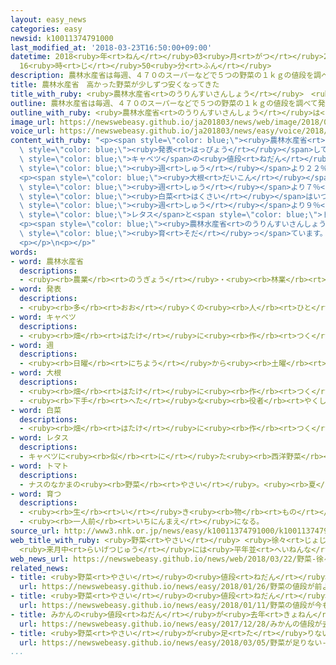 ```yaml
---
layout: easy_news
categories: easy
newsid: k10011374791000
last_modified_at: '2018-03-23T16:50:00+09:00'
datetime: 2018<ruby>年<rt>ねん</rt></ruby>03<ruby>月<rt>がつ</rt></ruby>23<ruby>日<rt>にち</rt></ruby>
  16<ruby>時<rt>じ</rt></ruby>50<ruby>分<rt>ふん</rt></ruby>
description: 農林水産省は毎週、４７０のスーパーなどで５つの野菜の１ｋｇの値段を調べて発表しています。
title: 農林水産省　高かった野菜が少しずつ安くなってきた
title_with_ruby: <ruby>農林水産省<rt>のうりんすいさんしょう</rt></ruby>　<ruby>高<rt>たか</rt></ruby>かった<ruby>野菜<rt>やさい</rt></ruby>が<ruby>少<rt>すこ</rt></ruby>しずつ<ruby>安<rt>やす</rt></ruby>くなってきた
outline: 農林水産省は毎週、４７０のスーパーなどで５つの野菜の１ｋｇの値段を調べて発表しています。
outline_with_ruby: <ruby>農林水産省<rt>のうりんすいさんしょう</rt></ruby>は<ruby>毎週<rt>まいしゅう</rt></ruby>、４７０のスーパーなどで５つの<ruby>野菜<rt>やさい</rt></ruby>の１ｋｇの<ruby>値段<rt>ねだん</rt></ruby>を<ruby>調<rt>しら</rt></ruby>べて<ruby>発表<rt>はっぴょう</rt></ruby>しています。
image_url: https://newswebeasy.github.io/ja201803/news/web/image/2018/03/22/K10011374791_1803221735_1803221737_01_02.jpg
voice_url: https://newswebeasy.github.io/ja201803/news/easy/voice/2018/03/23/k10011374791000.mp3
content_with_ruby: "<p><span style=\"color: blue;\"><ruby>農林水産省<rt>のうりんすいさんしょう</rt></ruby></span>は<ruby>毎週<rt>まいしゅう</rt></ruby>、４７０のスーパーなどで５つの<ruby>野菜<rt>やさい</rt></ruby>の１ｋｇの<ruby>値段<rt>ねだん</rt></ruby>を<ruby>調<rt>しら</rt></ruby>べて<span\
  \ style=\"color: blue;\"><ruby>発表<rt>はっぴょう</rt></ruby></span>しています。</p>\n<p><ruby>先週<rt>せんしゅう</rt></ruby>の<span\
  \ style=\"color: blue;\">キャベツ</span>の<ruby>値段<rt>ねだん</rt></ruby>は３３５<ruby>円<rt>えん</rt></ruby>でした。いつもの<ruby>年<rt>とし</rt></ruby>の２<ruby>倍<rt>ばい</rt></ruby>ぐらいの<ruby>値段<rt>ねだん</rt></ruby>ですが、その<ruby>前<rt>まえ</rt></ruby>の<span\
  \ style=\"color: blue;\"><ruby>週<rt>しゅう</rt></ruby></span>より２２％<ruby>安<rt>やす</rt></ruby>くなりました。</p>\n\
  <p><span style=\"color: blue;\"><ruby>大根<rt>だいこん</rt></ruby></span>もいつもの<ruby>年<rt>とし</rt></ruby>の２<ruby>倍<rt>ばい</rt></ruby>ぐらいの２９６<ruby>円<rt>えん</rt></ruby>でしたが、<ruby>前<rt>まえ</rt></ruby>の<span\
  \ style=\"color: blue;\"><ruby>週<rt>しゅう</rt></ruby></span>より７％<ruby>安<rt>やす</rt></ruby>くなりました。<span\
  \ style=\"color: blue;\"><ruby>白菜<rt>はくさい</rt></ruby></span>はいつもの<ruby>年<rt>とし</rt></ruby>の１．８<ruby>倍<rt>ばい</rt></ruby>の３４７<ruby>円<rt>えん</rt></ruby>で、<ruby>前<rt>まえ</rt></ruby>の<span\
  \ style=\"color: blue;\"><ruby>週<rt>しゅう</rt></ruby></span>より９％<ruby>安<rt>やす</rt></ruby>くなりました。<span\
  \ style=\"color: blue;\">レタス</span>と<span style=\"color: blue;\">トマト</span>はいつもの<ruby>年<rt>とし</rt></ruby>と<ruby>同<rt>おな</rt></ruby>じぐらいでした。</p>\n\
  <p><span style=\"color: blue;\"><ruby>農林水産省<rt>のうりんすいさんしょう</rt></ruby></span>は「<ruby>最近<rt>さいきん</rt></ruby>は<ruby>天気<rt>てんき</rt></ruby>がよかったため、<ruby>野菜<rt>やさい</rt></ruby>がよく<span\
  \ style=\"color: blue;\"><ruby>育<rt>そだ</rt></ruby>っ</span>ています。４<ruby>月<rt>がつ</rt></ruby>にはほとんどの<ruby>野菜<rt>やさい</rt></ruby>がいつもの<ruby>年<rt>とし</rt></ruby>と<ruby>同<rt>おな</rt></ruby>じぐらいの<ruby>値段<rt>ねだん</rt></ruby>になると<ruby>考<rt>かんが</rt></ruby>えています」と<ruby>話<rt>はな</rt></ruby>しています。</p>\n\
  <p></p>\n<p></p>"
words:
- word: 農林水産省
  descriptions:
  - <ruby><rb>農業</rb><rt>のうぎょう</rt></ruby>・<ruby><rb>林業</rb><rt>りんぎょう</rt></ruby>・<ruby><rb>水産業</rb><rt>すいさんぎょう</rt></ruby>・<ruby><rb>畜産業</rb><rt>ちくさんぎょう</rt></ruby>などについての<ruby><rb>仕事</rb><rt>しごと</rt></ruby>をする、<ruby><rb>国</rb><rt>くに</rt></ruby>の<ruby><rb>役所</rb><rt>やくしょ</rt></ruby>。<ruby><rb>農水省</rb><rt>のうすいしょう</rt></ruby>。
- word: 発表
  descriptions:
  - <ruby><rb>多</rb><rt>おお</rt></ruby>くの<ruby><rb>人</rb><rt>ひと</rt></ruby>に<ruby><rb>広</rb><rt>ひろ</rt></ruby>く<ruby><rb>知</rb><rt>し</rt></ruby>らせること。
- word: キャベツ
  descriptions:
  - <ruby><rb>畑</rb><rt>はたけ</rt></ruby>に<ruby><rb>作</rb><rt>つく</rt></ruby>る<ruby><rb>野菜</rb><rt>やさい</rt></ruby>。<ruby><rb>短</rb><rt>みじか</rt></ruby>い<ruby><rb>茎</rb><rt>くき</rt></ruby>に、<ruby><rb>厚</rb><rt>あつ</rt></ruby>くて<ruby><rb>大</rb><rt>おお</rt></ruby>きい<ruby><rb>葉</rb><rt>は</rt></ruby>が<ruby><rb>重</rb><rt>かさ</rt></ruby>なって、<ruby><rb>球</rb><rt>たま</rt></ruby>のように<ruby><rb>巻</rb><rt>ま</rt></ruby>く。カンラン。タマナ。
- word: 週
  descriptions:
  - <ruby><rb>日曜</rb><rt>にちよう</rt></ruby>から<ruby><rb>土曜</rb><rt>どよう</rt></ruby>までの<ruby><rb>七日間</rb><rt>なのかかん</rt></ruby>。
- word: 大根
  descriptions:
  - <ruby><rb>畑</rb><rt>はたけ</rt></ruby>に<ruby><rb>作</rb><rt>つく</rt></ruby>る<ruby><rb>野菜</rb><rt>やさい</rt></ruby>の<ruby><rb>一</rb><rt>ひと</rt></ruby>つ。<ruby><rb>白</rb><rt>しろ</rt></ruby>くて<ruby><rb>太</rb><rt>ふと</rt></ruby>い<ruby><rb>根</rb><rt>ね</rt></ruby>を<ruby><rb>食</rb><rt>た</rt></ruby>べる。
  - <ruby><rb>下手</rb><rt>へた</rt></ruby>な<ruby><rb>役者</rb><rt>やくしゃ</rt></ruby>。
- word: 白菜
  descriptions:
  - <ruby><rb>畑</rb><rt>はたけ</rt></ruby>に<ruby><rb>作</rb><rt>つく</rt></ruby>る<ruby><rb>野菜</rb><rt>やさい</rt></ruby>。<ruby><rb>葉</rb><rt>は</rt></ruby>は<ruby><rb>重</rb><rt>かさ</rt></ruby>なり<ruby><rb>合</rb><rt>あ</rt></ruby>い、<ruby><rb>根</rb><rt>ね</rt></ruby>もとは<ruby><rb>白</rb><rt>しろ</rt></ruby>くて<ruby><rb>厚</rb><rt>あつ</rt></ruby>い。つけ<ruby><rb>物</rb><rt>もの</rt></ruby>やなべ<ruby><rb>物</rb><rt>もの</rt></ruby>にする。
- word: レタス
  descriptions:
  - キャベツに<ruby><rb>似</rb><rt>に</rt></ruby>た<ruby><rb>西洋野菜</rb><rt>せいようやさい</rt></ruby>。サラダなどに<ruby><rb>使</rb><rt>つか</rt></ruby>う。タマヂシャ。
- word: トマト
  descriptions:
  - ナスのなかまの<ruby><rb>野菜</rb><rt>やさい</rt></ruby>。<ruby><rb>夏</rb><rt>なつ</rt></ruby>、<ruby><rb>赤</rb><rt>あか</rt></ruby>く<ruby><rb>熟</rb><rt>じゅく</rt></ruby>した<ruby><rb>実</rb><rt>み</rt></ruby>を、<ruby><rb>生</rb><rt>なま</rt></ruby>で<ruby><rb>食</rb><rt>た</rt></ruby>べたり、<ruby><rb>料理</rb><rt>りょうり</rt></ruby>に<ruby><rb>使</rb><rt>つか</rt></ruby>ったりする。
- word: 育つ
  descriptions:
  - <ruby><rb>生</rb><rt>い</rt></ruby>き<ruby><rb>物</rb><rt>もの</rt></ruby>が、<ruby><rb>大</rb><rt>おお</rt></ruby>きくなる。
  - <ruby><rb>一人前</rb><rt>いちにんまえ</rt></ruby>になる。
source_url: http://www3.nhk.or.jp/news/easy/k10011374791000/k10011374791000.html
web_title_with_ruby: <ruby>野菜<rt>やさい</rt></ruby> <ruby>徐々<rt>じょじょ</rt></ruby>に<ruby>値下<rt>ねさ</rt></ruby>がり
  <ruby>来月中<rt>らいげつじゅう</rt></ruby>には<ruby>平年並<rt>へいねんな</rt></ruby>みか
web_news_url: https://newswebeasy.github.io/news/web/2018/03/22/野菜-徐々に値下がり-来月中には平年並みか
related_news:
- title: <ruby>野菜<rt>やさい</rt></ruby>の<ruby>値段<rt>ねだん</rt></ruby>が<ruby>前<rt>まえ</rt></ruby>よりもっと<ruby>高<rt>たか</rt></ruby>くなった
  url: https://newswebeasy.github.io/news/easy/2018/01/26/野菜の値段が前よりもっと高くなった
- title: <ruby>野菜<rt>やさい</rt></ruby>の<ruby>値段<rt>ねだん</rt></ruby>が<ruby>今<rt>いま</rt></ruby>も<ruby>高<rt>たか</rt></ruby>い
  url: https://newswebeasy.github.io/news/easy/2018/01/11/野菜の値段が今も高い
- title: みかんの<ruby>値段<rt>ねだん</rt></ruby>が<ruby>去年<rt>きょねん</rt></ruby>より３０％<ruby>高<rt>たか</rt></ruby>くなる
  url: https://newswebeasy.github.io/news/easy/2017/12/28/みかんの値段が去年より30高くなる
- title: <ruby>野菜<rt>やさい</rt></ruby>が<ruby>足<rt>た</rt></ruby>りない　カット<ruby>野菜<rt>やさい</rt></ruby>の<ruby>会社<rt>かいしゃ</rt></ruby>が<ruby>輸入<rt>ゆにゅう</rt></ruby>のキャベツを<ruby>使<rt>つか</rt></ruby>う
  url: https://newswebeasy.github.io/news/easy/2018/03/05/野菜が足りない-カット野菜の会社が輸入のキャベツを使う
...
```

